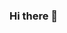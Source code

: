 ### Hi there 👋

<!--
**sol0sol0/sol0sol0** is a ✨ _special_ ✨ repository because its `README.md` (this file) appears on your GitHub profile.

Here are some ideas to get you started:

## 💻 I’m student
- 🌱 I’m currently learning ...
- 👯 I’m looking to collaborate on ...
- 🤔 I’m looking for help with ...
- 💬 Ask me about ...
- 📫 How to reach me: ...
- 😄 Pronouns: ...
- ⚡ Fun fact: ...
-->
